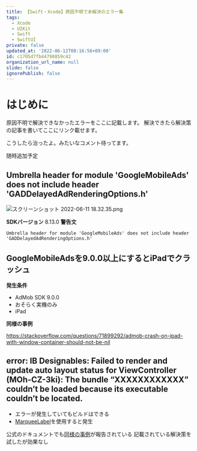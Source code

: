 ```yaml
---
title: 【Swift・Xcode】原因不明で未解決のエラー集
tags:
  - Xcode
  - UIKit
  - Swift
  - SwiftUI
private: false
updated_at: '2022-06-12T08:16:56+09:00'
id: c1705d7fb44798859c42
organization_url_name: null
slide: false
ignorePublish: false
---
```

# はじめに
原因不明で解決できなかったエラーをここに記載します。
解決できたら解決策の記事を書いてここにリンク載せます。

こうしたら治ったよ。みたいなコメント待ってます。

随時追加予定


## Umbrella header for module 'GoogleMobileAds' does not include header 'GADDelayedAdRenderingOptions.h'
![スクリーンショット 2022-06-11 18.32.35.png](https://qiita-image-store.s3.ap-northeast-1.amazonaws.com/0/1745371/2e33f94f-4d2b-7bfd-846d-81bf9e705090.png)

**SDKバージョン**
8.13.0
**警告文**
```
Umbrella header for module 'GoogleMobileAds' does not include header 'GADDelayedAdRenderingOptions.h'
```

## GoogleMobileAdsを9.0.0以上にするとiPadでクラッシュ
**発生条件**
- AdMob SDK 9.0.0
- おそらく実機のみ
- iPad

**同様の事例**

https://stackoverflow.com/questions/71899292/admob-crash-on-ipad-with-window-container-should-not-be-nil

## error: IB Designables: Failed to render and update auto layout status for ViewController (MOh-CZ-3ki): The bundle “XXXXXXXXXXXX” couldn’t be loaded because its executable couldn’t be located.

- エラーが発生していてもビルドはできる
- [MarqueeLabel](https://github.com/cbpowell/MarqueeLabel)を使用すると発生

公式のドキュメントでも[同様の事例](https://github.com/cbpowell/MarqueeLabel#ibdesignables)が報告されている
記載されている解決策を試したが効果なし

